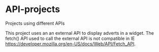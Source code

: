 # API-projects
Projects using different APIs

This project uses an an external API to display adverts in a widget. The fetch() API used to call the external API is not compatible in IE
https://developer.mozilla.org/en-US/docs/Web/API/Fetch_API.
